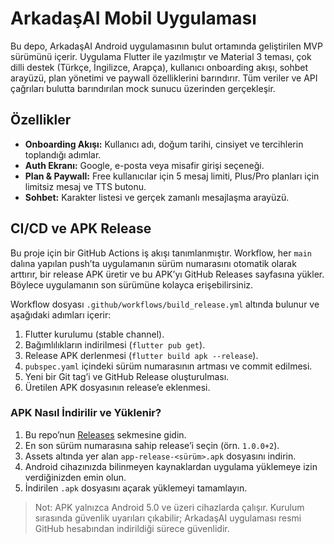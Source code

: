 # ArkadaşAI Mobil Uygulaması

Bu depo, ArkadaşAI Android uygulamasının bulut ortamında geliştirilen MVP sürümünü içerir. Uygulama Flutter ile yazılmıştır ve Material 3 teması, çok dilli destek (Türkçe, İngilizce, Arapça), kullanıcı onboarding akışı, sohbet arayüzü, plan yönetimi ve paywall özelliklerini barındırır. Tüm veriler ve API çağrıları bulutta barındırılan mock sunucu üzerinden gerçekleşir.

## Özellikler

- **Onboarding Akışı:** Kullanıcı adı, doğum tarihi, cinsiyet ve tercihlerin toplandığı adımlar.
- **Auth Ekranı:** Google, e-posta veya misafir girişi seçeneği.
- **Plan & Paywall:** Free kullanıcılar için 5 mesaj limiti, Plus/Pro planları için limitsiz mesaj ve TTS butonu.
- **Sohbet:** Karakter listesi ve gerçek zamanlı mesajlaşma arayüzü.

## CI/CD ve APK Release

Bu proje için bir GitHub Actions iş akışı tanımlanmıştır. Workflow, her `main` dalına yapılan push’ta uygulamanın sürüm numarasını otomatik olarak arttırır, bir release APK üretir ve bu APK’yı GitHub Releases sayfasına yükler. Böylece uygulamanın son sürümüne kolayca erişebilirsiniz.

Workflow dosyası `.github/workflows/build_release.yml` altında bulunur ve aşağıdaki adımları içerir:

1. Flutter kurulumu (stable channel).
2. Bağımlılıkların indirilmesi (`flutter pub get`).
3. Release APK derlenmesi (`flutter build apk --release`).
4. `pubspec.yaml` içindeki sürüm numarasının artması ve commit edilmesi.
5. Yeni bir Git tag’i ve GitHub Release oluşturulması.
6. Üretilen APK dosyasının release’e eklenmesi.

### APK Nasıl İndirilir ve Yüklenir?

1. Bu repo’nun [Releases](../../releases) sekmesine gidin.
2. En son sürüm numarasına sahip release’i seçin (örn. `1.0.0+2`).
3. Assets altında yer alan `app-release-<sürüm>.apk` dosyasını indirin.
4. Android cihazınızda bilinmeyen kaynaklardan uygulama yüklemeye izin verdiğinizden emin olun.
5. İndirilen `.apk` dosyasını açarak yüklemeyi tamamlayın.

> Not: APK yalnızca Android 5.0 ve üzeri cihazlarda çalışır. Kurulum sırasında güvenlik uyarıları çıkabilir; ArkadaşAI uygulaması resmi GitHub hesabından indirildiği sürece güvenlidir.
